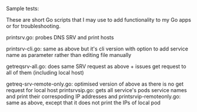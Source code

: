 Sample tests:

These are short Go scripts that I may use to add functionality to my Go apps or for troubleshooting.

printsrv.go: probes DNS SRV and print hosts

printsrv-cli.go: same as above but it's cli version with option to add service name as parameter rather than editing file manually

getreqsrv-all.go: does same SRV request as above + issues get request to all of them (including local host)

getreq-srv-remote-only.go: optimised version of above as there is no get request for local host
printsrvsip.go: gets all service's pods service names and print their correspoding IP addresses and
printsrvip-remoteonly.go: same as above, except that it does not print the IPs of local pod
